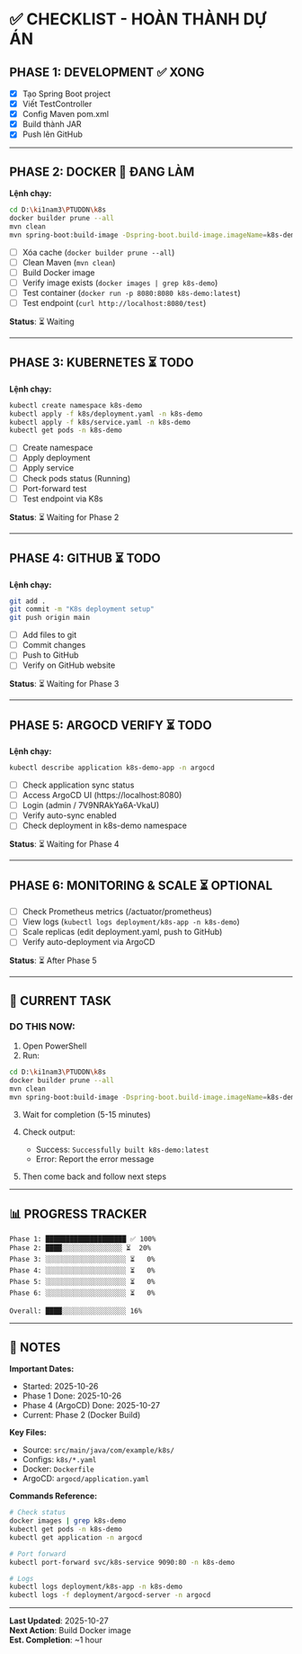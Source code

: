 # ✅ CHECKLIST - HOÀN THÀNH DỰ ÁN

## PHASE 1: DEVELOPMENT ✅ XONG

- [x] Tạo Spring Boot project
- [x] Viết TestController
- [x] Config Maven pom.xml
- [x] Build thành JAR
- [x] Push lên GitHub

---

## PHASE 2: DOCKER 🔨 ĐANG LÀM

**Lệnh chạy:**
```bash
cd D:\ki1nam3\PTUDDN\k8s
docker builder prune --all
mvn clean
mvn spring-boot:build-image -Dspring-boot.build-image.imageName=k8s-demo:latest
```

- [ ] Xóa cache (`docker builder prune --all`)
- [ ] Clean Maven (`mvn clean`)  
- [ ] Build Docker image
- [ ] Verify image exists (`docker images | grep k8s-demo`)
- [ ] Test container (`docker run -p 8080:8080 k8s-demo:latest`)
- [ ] Test endpoint (`curl http://localhost:8080/test`)

**Status**: ⏳ Waiting

---

## PHASE 3: KUBERNETES ⏳ TODO

**Lệnh chạy:**
```bash
kubectl create namespace k8s-demo
kubectl apply -f k8s/deployment.yaml -n k8s-demo
kubectl apply -f k8s/service.yaml -n k8s-demo
kubectl get pods -n k8s-demo
```

- [ ] Create namespace
- [ ] Apply deployment  
- [ ] Apply service
- [ ] Check pods status (Running)
- [ ] Port-forward test
- [ ] Test endpoint via K8s

**Status**: ⏳ Waiting for Phase 2

---

## PHASE 4: GITHUB ⏳ TODO

**Lệnh chạy:**
```bash
git add .
git commit -m "K8s deployment setup"
git push origin main
```

- [ ] Add files to git
- [ ] Commit changes
- [ ] Push to GitHub
- [ ] Verify on GitHub website

**Status**: ⏳ Waiting for Phase 3

---

## PHASE 5: ARGOCD VERIFY ⏳ TODO

**Lệnh chạy:**
```bash
kubectl describe application k8s-demo-app -n argocd
```

- [ ] Check application sync status
- [ ] Access ArgoCD UI (https://localhost:8080)
- [ ] Login (admin / 7V9NRAkYa6A-VkaU)
- [ ] Verify auto-sync enabled
- [ ] Check deployment in k8s-demo namespace

**Status**: ⏳ Waiting for Phase 4

---

## PHASE 6: MONITORING & SCALE ⏳ OPTIONAL

- [ ] Check Prometheus metrics (/actuator/prometheus)
- [ ] View logs (`kubectl logs deployment/k8s-app -n k8s-demo`)
- [ ] Scale replicas (edit deployment.yaml, push to GitHub)
- [ ] Verify auto-deployment via ArgoCD

**Status**: ⏳ After Phase 5

---

## 🎯 CURRENT TASK

### **DO THIS NOW:**

1. Open PowerShell
2. Run:
```bash
cd D:\ki1nam3\PTUDDN\k8s
docker builder prune --all
mvn clean
mvn spring-boot:build-image -Dspring-boot.build-image.imageName=k8s-demo:latest
```

3. Wait for completion (5-15 minutes)
4. Check output:
   - Success: `Successfully built k8s-demo:latest`
   - Error: Report the error message

5. Then come back and follow next steps

---

## 📊 PROGRESS TRACKER

```
Phase 1: ████████████████████ ✅ 100%
Phase 2: ████░░░░░░░░░░░░░░░ ⏳  20%
Phase 3: ░░░░░░░░░░░░░░░░░░░░ ⏳   0%
Phase 4: ░░░░░░░░░░░░░░░░░░░░ ⏳   0%
Phase 5: ░░░░░░░░░░░░░░░░░░░░ ⏳   0%
Phase 6: ░░░░░░░░░░░░░░░░░░░░ ⏳   0%

Overall: ████░░░░░░░░░░░░░░░░ 16%
```

---

## 📝 NOTES

**Important Dates:**
- Started: 2025-10-26
- Phase 1 Done: 2025-10-26
- Phase 4 (ArgoCD) Done: 2025-10-27
- Current: Phase 2 (Docker Build)

**Key Files:**
- Source: `src/main/java/com/example/k8s/`
- Configs: `k8s/*.yaml`
- Docker: `Dockerfile`
- ArgoCD: `argocd/application.yaml`

**Commands Reference:**
```bash
# Check status
docker images | grep k8s-demo
kubectl get pods -n k8s-demo
kubectl get application -n argocd

# Port forward
kubectl port-forward svc/k8s-service 9090:80 -n k8s-demo

# Logs
kubectl logs deployment/k8s-app -n k8s-demo
kubectl logs -f deployment/argocd-server -n argocd
```

---

**Last Updated**: 2025-10-27  
**Next Action**: Build Docker image  
**Est. Completion**: ~1 hour

